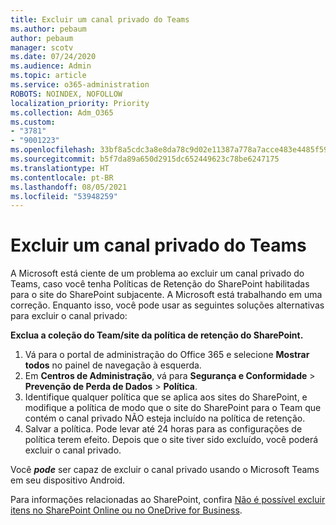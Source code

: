 ```yaml
---
title: Excluir um canal privado do Teams
ms.author: pebaum
author: pebaum
manager: scotv
ms.date: 07/24/2020
ms.audience: Admin
ms.topic: article
ms.service: o365-administration
ROBOTS: NOINDEX, NOFOLLOW
localization_priority: Priority
ms.collection: Adm_O365
ms.custom:
- "3781"
- "9001223"
ms.openlocfilehash: 33bf8a5cdc3a8e8da78c9d02e11387a778a7acce483e4485f595d9e05b344433
ms.sourcegitcommit: b5f7da89a650d2915dc652449623c78be6247175
ms.translationtype: HT
ms.contentlocale: pt-BR
ms.lasthandoff: 08/05/2021
ms.locfileid: "53948259"
---
```

# <a name="delete-a-teams-private-channel"></a>Excluir um canal privado do Teams

A Microsoft está ciente de um problema ao excluir um canal privado do Teams, caso você tenha Políticas de Retenção do SharePoint habilitadas para o site do SharePoint subjacente. A Microsoft está trabalhando em uma correção. Enquanto isso, você pode usar as seguintes soluções alternativas para excluir o canal privado:

**Exclua a coleção do Team/site da política de retenção do SharePoint.**

1. Vá para o portal de administração do Office 365 e selecione **Mostrar todos** no painel de navegação à esquerda.
2. Em **Centros de Administração**, vá para **Segurança e Conformidade** > **Prevenção de Perda de Dados** > **Política**.
3. Identifique qualquer política que se aplica aos sites do SharePoint, e modifique a política de modo que o site do SharePoint para o Team que contém o canal privado NÃO esteja incluído na política de retenção.
4. Salvar a política.
    Pode levar até 24 horas para as configurações de política terem efeito.
    Depois que o site tiver sido excluído, você poderá excluir o canal privado.  
    
Você ***pode*** ser capaz de excluir o canal privado usando o Microsoft Teams em seu dispositivo Android. 

Para informações relacionadas ao SharePoint, confira [Não é possível excluir itens no SharePoint Online ou no OneDrive for Business](https://docs.microsoft.com/alchemyinsights/retention-policy-ediscovery-hold).